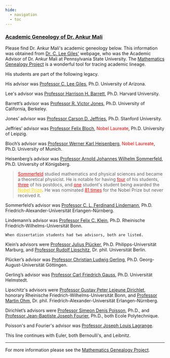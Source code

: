 ```yaml
---
hide:
  - navigation
  - toc
---
```


### [Academic Geneology of Dr. Ankur Mali](https://www.mathgenealogy.org/id.php?id=292756)

Please find Dr. Ankur Mali's academic geneology below. This information was obtained from [Dr. C. Lee Giles'](https://clgiles.ist.psu.edu/index.shtml) webpage, who was the Academic Advisor of Dr. Ankur Mali at Pennsylvania State University. The [Mathematics Genealogy Project](https://www.mathgenealogy.org) is a wonderful tool for tracing academic lineage.

His students are part of the following legacy.

His advisor was [Professor C. Lee Giles](https://clgiles.ist.psu.edu/index.shtml), Ph.D. University of Arizona.

Lee's advisor was [Professor Harrison H. Barrett](https://www.optics.arizona.edu/person/harrison-barrett), Ph.D. Harvard University.

Barrett’s advisor was [Professor R. Victor Jones](https://en.wikipedia.org/wiki/Richard_Victor_Jones), Ph.D. University of California, Berkeley.

Jones’ advisor was [Professor Carson D. Jeffries](https://en.wikipedia.org/wiki/Carson_D._Jeffries), Ph.D. Stanford University.

Jeffries’ advisor was [Professor Felix Bloch](https://en.wikipedia.org/wiki/Felix_Bloch), <span style="color:red">Nobel Laureate</span>, Ph.D. University of Leipzig.

Bloch’s advisor was [Professor Werner Karl Heisenberg](https://en.wikipedia.org/wiki/Werner_Heisenberg), <span style="color:red">Nobel Laureate</span>, Ph.D. University of Munich.

Heisenberg’s advisor was [Professor Arnold Johannes Wilhelm Sommerfeld](https://en.wikipedia.org/wiki/Arnold_Sommerfeld), Ph.D. University of Königsberg.

>   <a href="https://en.wikipedia.org/wiki/Arnold_Sommerfeld" style="color: red; text-decoration: underline;">Sommerfeld</a> studied mathematics and physical sciences and became a theoretical physicist. He is notable for having <a style="color: red; text-decoration: underline;">four</a> of his students, <a style="color: red; text-decoration: underline;">three</a> of his postdocs, and <a style="color: red; text-decoration: underline;">one</a> student's student being awarded the <a href="https://www.nobelprize.org" style="color: #FFD700; text-decoration: underline;">Nobel Prize</a>. He was nominated <span style="color:red; text-decoration: underline;">81 times</span> for the Nobel Prize but never received it.

Sommerfeld’s advisor was [Professor C. L. Ferdinand Lindemann](https://en.wikipedia.org/wiki/Ferdinand_von_Lindemann), Ph.D. Friedrich-Alexander-Universität Erlangen-Nürnberg.

Lindemann’s advisor was [Professor Felix C. Klein](https://en.wikipedia.org/wiki/Felix_Klein), Ph.D. Rheinische Friedrich-Wilhelms-Universität Bonn.

    When dissertation students had two advisors, both are listed.

Klein’s advisors were [Professor Julius Plücker](https://en.wikipedia.org/wiki/Julius_Plücker), Ph.D. Philipps-Universität Marburg, and [Professor Rudolf Lipschitz](https://en.wikipedia.org/wiki/Rudolf_Lipschitz), Dr. phil. Universität Berlin.

Plücker’s advisor was [Professor Christian Ludwig Gerling](https://en.wikipedia.org/wiki/Christian_Ludwig_Gerling), Ph.D. Georg-August-Universität Göttingen.

Gerling’s advisor was [Professor Carl Friedrich Gauss](https://en.wikipedia.org/wiki/Carl_Friedrich_Gauss), Ph.D. Universität Helmstedt. 

Lipschitz's advisors were [Professor Gustav Peter Lejeune Dirichlet](https://en.wikipedia.org/wiki/Peter_Gustav_Lejeune_Dirichlet), honorary Rheinische Friedrich-Wilhelms-Universität Bonn, and [Professor Martin Ohm](https://en.wikipedia.org/wiki/Martin_Ohm), Dr. phil. Friedrich-Alexander-Universität Erlangen-Nürnberg.

Dirichlet’s advisors were [Professor Simeon Denis Poisson](https://en.wikipedia.org/wiki/Siméon_Denis_Poisson), Ph.D., and [Professor Jean-Baptiste Joseph Fourier](https://en.wikipedia.org/wiki/Joseph_Fourier), Ph.D., both Ecole Polytechnique.

Poisson's and Fourier's advisor was [Professor Joseph Louis Lagrange](https://en.wikipedia.org/wiki/Joseph-Louis_Lagrange).

This line continues with Euler, both Bernoulli's, and Leibnitz.

---
For more information please see the [Mathematics Genealogy Project](https://www.mathgenealogy.org).
